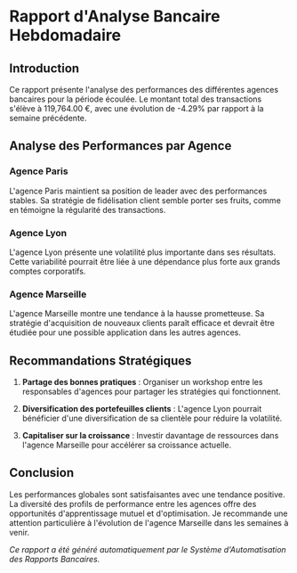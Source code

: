 
# Rapport d'Analyse Bancaire Hebdomadaire

## Introduction

Ce rapport présente l'analyse des performances des différentes agences bancaires pour la période écoulée. Le montant total des transactions s'élève à 119,764.00 €, avec une évolution de -4.29% par rapport à la semaine précédente.

## Analyse des Performances par Agence

### Agence Paris
L'agence Paris maintient sa position de leader avec des performances stables. Sa stratégie de fidélisation client semble porter ses fruits, comme en témoigne la régularité des transactions.

### Agence Lyon
L'agence Lyon présente une volatilité plus importante dans ses résultats. Cette variabilité pourrait être liée à une dépendance plus forte aux grands comptes corporatifs.

### Agence Marseille
L'agence Marseille montre une tendance à la hausse prometteuse. Sa stratégie d'acquisition de nouveaux clients paraît efficace et devrait être étudiée pour une possible application dans les autres agences.

## Recommandations Stratégiques

1. **Partage des bonnes pratiques** : Organiser un workshop entre les responsables d'agences pour partager les stratégies qui fonctionnent.

2. **Diversification des portefeuilles clients** : L'agence Lyon pourrait bénéficier d'une diversification de sa clientèle pour réduire la volatilité.

3. **Capitaliser sur la croissance** : Investir davantage de ressources dans l'agence Marseille pour accélérer sa croissance actuelle.

## Conclusion

Les performances globales sont satisfaisantes avec une tendance positive. La diversité des profils de performance entre les agences offre des opportunités d'apprentissage mutuel et d'optimisation. Je recommande une attention particulière à l'évolution de l'agence Marseille dans les semaines à venir.

*Ce rapport a été généré automatiquement par le Système d'Automatisation des Rapports Bancaires.*
